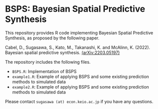 # BSPS: Bayesian Spatial Predictive Synthesis
This repository provides R code implementing Bayesian Spatial Predictive Synthesis, as proposed by the following paper.

Cabel, D., Sugasawa, S., Kato, M., Takanashi, K. and  McAlinn, K. (2022). Bayesian spatial predictive synthesis.  [(arXiv:2203.05197)](https://arxiv.org/abs/2203.05197)

The repository includes the following files.

- `BSPS.R`: Implementation of BSPS
- `example1.R`: Example of applying BSPS and some existing prediction methods to simulated data
- `example2.R`: Example of applying BSPS and some existing prediction methods to simulated data

Please contact `sugasawa (at) econ.keio.ac.jp` if you have any questions.
